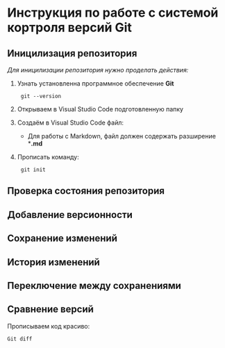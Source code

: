 # Инструкция по работе с системой кортроля версий Git

## Иницилизация репозитория
*Для иницилизации репозитория нужно проделать действия:*

1. Узнать установленна программное обеспечение **Git**

        git --version
2. Открываем в Visual Studio Code подготовленную папку
3. Создаём в Visual Studio Code файл:
    * Для работы с Markdown, файл должен содержать разширение ***.md**
4. Прописать команду:

        git init

## Проверка состояния репозитория

##  Добавление версионности

## Сохранение изменений

## История изменений

## Переключение между сохранениями

## Сравнение версий

Прописываем код красиво:

    Git diff